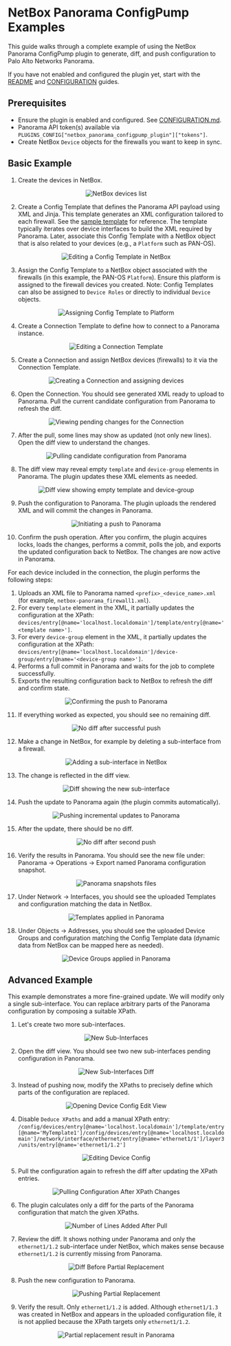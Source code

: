 # NetBox Panorama ConfigPump Examples

This guide walks through a complete example of using the NetBox Panorama ConfigPump plugin to generate, diff, and push configuration to Palo Alto Networks Panorama.

If you have not enabled and configured the plugin yet, start with the [README](README.md) and [CONFIGURATION](CONFIGURATION.md) guides.

## Prerequisites
- Ensure the plugin is enabled and configured. See [CONFIGURATION.md](CONFIGURATION.md).
- Panorama API token(s) available via `PLUGINS_CONFIG["netbox_panorama_configpump_plugin"]["tokens"]`.
- Create NetBox `Device` objects for the firewalls you want to keep in sync.

## Basic Example

1. Create the devices in NetBox.
<div align="center">
<img src="images/devices.png" alt="NetBox devices list" style="max-width: 100%; height: auto;" />
</div>

2. Create a Config Template that defines the Panorama API payload using XML and Jinja. This template generates an XML configuration tailored to each firewall. See the [sample template](examples/v11.1.6/template_example.xml.j2) for reference. The template typically iterates over device interfaces to build the XML required by Panorama. Later, associate this Config Template with a NetBox object that is also related to your devices (e.g., a `Platform` such as PAN-OS).
<div align="center">
<img src="images/editing_config_template.png" alt="Editing a Config Template in NetBox" style="max-width: 100%; height: auto;" />
</div>

3. Assign the Config Template to a NetBox object associated with the firewalls (in this example, the PAN-OS `Platform`). Ensure this platform is assigned to the firewall devices you created. Note: Config Templates can also be assigned to `Device Roles` or directly to individual `Device` objects.
<div align="center">
<img src="images/editing_platform.png" alt="Assigning Config Template to Platform" style="max-width: 100%; height: auto;" />
</div>

4. Create a Connection Template to define how to connect to a Panorama instance.
<div align="center">
<img src="images/editing_connection_template.png" alt="Editing a Connection Template" style="max-width: 100%; height: auto;" />
</div>

5. Create a Connection and assign NetBox devices (firewalls) to it via the Connection Template.
<div align="center">
<img src="images/editing_connection.png" alt="Creating a Connection and assigning devices" style="max-width: 100%; height: auto;" />
</div>

6. Open the Connection. You should see generated XML ready to upload to Panorama. Pull the current candidate configuration from Panorama to refresh the diff.
<div align="center">
<img src="images/new_connection.png" alt="Viewing pending changes for the Connection" style="max-width: 100%; height: auto;" />
</div>

7. After the pull, some lines may show as updated (not only new lines). Open the diff view to understand the changes.
<div align="center">
<img src="images/first_pull.png" alt="Pulling candidate configuration from Panorama" style="max-width: 100%; height: auto;" />
</div>

8. The diff view may reveal empty `template` and `device-group` elements in Panorama. The plugin updates these XML elements as needed.
<div align="center">
<img src="images/first_diff.png" alt="Diff view showing empty template and device-group" style="max-width: 100%; height: auto;" />
</div>

9. Push the configuration to Panorama. The plugin uploads the rendered XML and will commit the changes in Panorama.
<div align="center">
<img src="images/first_push.png" alt="Initiating a push to Panorama" style="max-width: 100%; height: auto;" />
</div>

10. Confirm the push operation. After you confirm, the plugin acquires locks, loads the changes, performs a commit, polls the job, and exports the updated configuration back to NetBox. The changes are now active in Panorama.

For each device included in the connection, the plugin performs the following steps:
   1. Uploads an XML file to Panorama named `<prefix>_<device_name>.xml` (for example, `netbox-panorama_firewall1.xml`).
   2. For every `template` element in the XML, it partially updates the configuration at the XPath: `devices/entry[@name='localhost.localdomain']/template/entry[@name='<template name>']`.
   3. For every `device-group` element in the XML, it partially updates the configuration at the XPath: `devices/entry[@name='localhost.localdomain']/device-group/entry[@name='<device-group name>']`.
   4. Performs a full commit in Panorama and waits for the job to complete successfully.
   5. Exports the resulting configuration back to NetBox to refresh the diff and confirm state.

<div align="center">
<img src="images/confirm_push.png" alt="Confirming the push to Panorama" style="max-width: 100%; height: auto;" />
</div>

11. If everything worked as expected, you should see no remaining diff.
<div align="center">
<img src="images/after_push.png" alt="No diff after successful push" style="max-width: 100%; height: auto;" />
</div>

12. Make a change in NetBox, for example by deleting a sub-interface from a firewall.
<div align="center">
<img src="images/delete_sub_interface.png" alt="Adding a sub-interface in NetBox" style="max-width: 100%; height: auto;" />
</div>

13. The change is reflected in the diff view.
<div align="center">
<img src="images/delete_sub_interface_diff.png" alt="Diff showing the new sub-interface" style="max-width: 100%; height: auto;" />
</div>

14. Push the update to Panorama again (the plugin commits automatically).
<div align="center">
<img src="images/second_push.png" alt="Pushing incremental updates to Panorama" style="max-width: 100%; height: auto;" />
</div>

15. After the update, there should be no diff.
<div align="center">
<img src="images/after_second_push.png" alt="No diff after second push" style="max-width: 100%; height: auto;" />
</div>

16. Verify the results in Panorama. You should see the new file under: Panorama → Operations → Export named Panorama configuration snapshot.
<div align="center">
<img src="images/panorama_files.png" alt="Panorama snapshots files" style="max-width: 100%; height: auto;" />
</div>

17. Under Network → Interfaces, you should see the uploaded Templates and configuration matching the data in NetBox.
<div align="center">
<img src="images/panorama_template.png" alt="Templates applied in Panorama" style="max-width: 100%; height: auto;" />
</div>

18. Under Objects → Addresses, you should see the uploaded Device Groups and configuration matching the Config Template data (dynamic data from NetBox can be mapped here as needed).
<div align="center">
<img src="images/panorama_device_group.png" alt="Device Groups applied in Panorama" style="max-width: 100%; height: auto;" />
</div>

## Advanced Example

This example demonstrates a more fine-grained update. We will modify only a single sub-interface. You can replace arbitrary parts of the Panorama configuration by composing a suitable XPath.

1. Let's create two more sub-interfaces.
<div align="center">
<img src="images/create_two_new_sub_interfaces.png" alt="New Sub-Interfaces" style="max-width: 100%; height: auto;" />
</div>

2. Open the diff view. You should see two new sub-interfaces pending configuration in Panorama.
<div align="center">
<img src="images/diff_of_two_new_sub_interfaces.png" alt="New Sub-Interfaces Diff" style="max-width: 100%; height: auto;" />
</div>

3. Instead of pushing now, modify the XPaths to precisely define which parts of the configuration are replaced.
<div align="center">
<img src="images/opening_deviceconfigsync_edit.png" alt="Opening Device Config Edit View" style="max-width: 100%; height: auto;" />
</div>

4. Disable `Deduce XPaths` and add a manual XPath entry: `/config/devices/entry[@name='localhost.localdomain']/template/entry[@name='MyTemplate1']/config/devices/entry[@name='localhost.localdomain']/network/interface/ethernet/entry[@name='ethernet1/1']/layer3/units/entry[@name='ethernet1/1.2']`
<div align="center">
<img src="images/editing_deviceconfigsync.png" alt="Editing Device Config" style="max-width: 100%; height: auto;" />
</div>

5. Pull the configuration again to refresh the diff after updating the XPath entries.

<div align="center">
<img src="images/pull_before_partial_replacement.png" alt="Pulling Configuration After XPath Changes" style="max-width: 100%; height: auto;" />
</div>

6. The plugin calculates only a diff for the parts of the Panorama configuration that match the given XPaths.

<div align="center">
<img src="images/opening_partial_replacement_diff.png" alt="Number of Lines Added After Pull" style="max-width: 100%; height: auto;" />
</div>

7. Review the diff. It shows nothing under Panorama and only the `ethernet1/1.2` sub-interface under NetBox, which makes sense because `ethernet1/1.2` is currently missing from Panorama.

<div align="center">
<img src="images/partial_replacement_diff.png" alt="Diff Before Partial Replacement" style="max-width: 100%; height: auto;" />
</div>

8. Push the new configuration to Panorama.

<div align="center">
<img src="images/push_partial_replacement.png" alt="Pushing Partial Replacement" style="max-width: 100%; height: auto;" />
</div>

9. Verify the result. Only `ethernet1/1.2` is added. Although `ethernet1/1.3` was created in NetBox and appears in the uploaded configuration file, it is not applied because the XPath targets only `ethernet1/1.2`.

<div align="center">
<img src="images/partial_replacement_in_panorama.png" alt="Partial replacement result in Panorama" style="max-width: 100%; height: auto;" />
</div>
